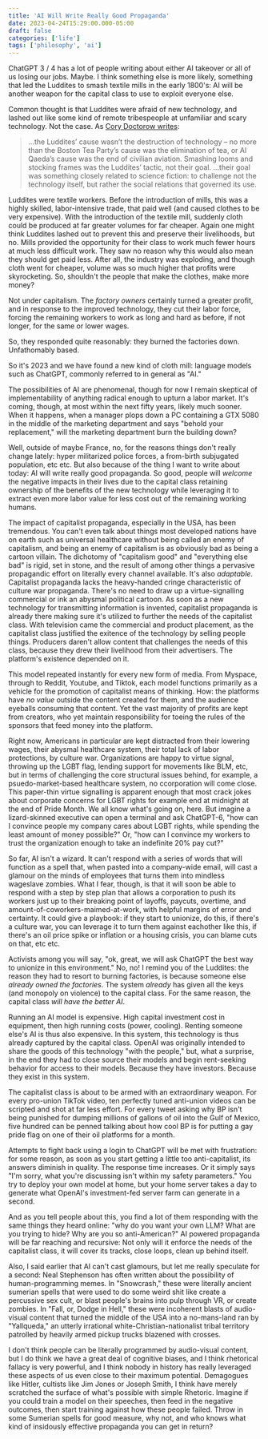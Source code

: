 ```yaml
---
title: 'AI Will Write Really Good Propaganda'
date: 2023-04-24T15:29:00.000-05:00
draft: false
categories: ['life']
tags: ['philosophy', 'ai']
---
```


ChatGPT 3 / 4 has a lot of people writing about either AI takeover or all of us losing our jobs. Maybe. I think something else is more likely, something that led the Luddites to smash textile mills in the early 1800's: AI will be another weapon for the capital class to use to exploit everyone else.


Common thought is that Luddites were afraid of new technology, and lashed out like some kind of remote tribespeople at unfamiliar and scary technology. Not the case. As [Cory Doctorow writes](https://locusmag.com/2022/01/cory-doctorow-science-fiction-is-a-luddite-literature/):

> ...the Luddites’ cause wasn’t the destruction of technology – no more than the Boston Tea Party’s cause was the elimination of tea, or Al Qaeda’s cause was the end of civilian aviation. Smashing looms and stocking frames was the Luddites’ tactic, not their goal. ...their goal was something closely related to science fiction: to challenge not the technology itself, but rather the social relations that governed its use.

Luddites were textile workers. Before the introduction of mills, this was a highly skilled, labor-intensive trade, that paid well (and caused clothes to be very expensive). With the introduction of the textile mill, suddenly cloth could be produced at far greater volumes for far cheaper. Again one might think Luddites lashed out to prevent this and preserve their livelihoods, but no. Mills provided the opportunity for their class to work much fewer hours at much less difficult work. They saw no reason why this would also mean they should get paid less. After all, the industry was exploding, and though cloth went for cheaper, volume was so much higher that profits were skyrocketing. So, shouldn't the people that make the clothes, make more money?

Not under capitalism. The *factory owners* certainly turned a greater profit, and in response to the improved technology, they cut their labor force, forcing the remaining workers to work as long and hard as before, if not longer, for the same or lower wages.

So, they responded quite reasonably: they burned the factories down. Unfathomably based.

So it's 2023 and we have found a new kind of cloth mill: language models such as ChatGPT, commonly referred to in general as "AI."

The possibilities of AI are phenomenal, though for now I remain skeptical of implementability of anything radical enough to upturn a labor market. It's coming, though, at most within the next fifty years, likely much sooner. When it happens, when a manager plops down a PC containing a GTX 5080 in the middle of the marketing department and says "behold your replacement," will the marketing department burn the building down?

Well, outside of maybe France, no, for the reasons things don't really change lately: hyper militarized police forces, a from-birth subjugated population, etc etc. But also because of the thing I want to write about today: AI will write really good propaganda. So good, people will *welcome* the negative impacts in their lives due to the capital class retaining ownership of the benefits of the new technology while leveraging it to extract even more labor value for less cost out of the remaining working humans.

The impact of capitalist propaganda, especially in the USA, has been tremendous. You can't even talk about things most developed nations have on earth such as universal healthcare without being called an enemy of capitalism, and being an enemy of capitalism is as obviously bad as being a cartoon villain. The dichotomy of "capitalism good" and "everything else bad" is rigid, set in stone, and the result of among other things a pervasive propagandic effort on literally every channel available. It's also *adaptable*. Capitalist propaganda lacks the heavy-handed cringe characteristic of culture war propaganda. There's no need to draw up a virtue-signalling commercial or ink an abysmal political cartoon. As soon as a new technology for transmitting information is invented, capitalist propaganda is already there making sure it's utilized to further the needs of the capitalist class. With television came the commercial and product placement, as the capitalist class justified the exitence of the technology by selling people things. Producers daren't allow content that challenges the needs of this class, because they drew their livelihood from their advertisers. The platform's existence depended on it.

This model repeated instantly for every new form of media. From Myspace, through to Reddit, Youtube, and Tiktok, each model functions primarily as a vehicle for the promotion of capitalist means of thinking. How: the platforms have *no value* outside the content created for them, and the audience eyeballs consuming that content. Yet the vast majority of profits are kept from creators, who yet maintain responsibility for toeing the rules of the sponsors that feed money into the platform.

Right now, Americans in particular are kept distracted from their lowering wages, their abysmal healthcare system, their total lack of labor protections, by culture war. Organizations are happy to virtue signal, throwing up the LGBT flag, lending support for movements like BLM, etc, but in terms of challenging the core structural issues behind, for example, a psuedo-market-based healthcare system, no ccorporation will come close. This paper-thin virtue signalling is apparent enough that most crack jokes about corporate concerns for LGBT rights for example end at midnight at the end of Pride Month. We all know what's going on, here. But imagine a lizard-skinned executive can open a terminal and ask ChatGPT-6, "how can I convince people my company cares about LGBT rights, while spending the least amount of money possible?" Or, "how can I convince my workers to trust the organization enough to take an indefinite 20% pay cut?"

So far, AI isn't a wizard. It can't respond with a series of words that will function as a spell that, when pasted into a company-wide email, will cast a glamour on the minds of employees that turns them into mindless wageslave zombies. What I fear, though, is that it will soon be able to respond with a step by step plan that allows a corporation to push its workers just up to their breaking point of layoffs, paycuts, overtime, and amount-of-coworkers-maimed-at-work, with helpful margins of error and certainty. It could give a playbook: if they start to unionize, do this, if there's a culture war, you can leverage it to turn them against eachother like this, if there's an oil price spike or inflation or a housing crisis, you can blame cuts on that, etc etc.

Activists among you will say, "ok, great, we will ask ChatGPT the best way to unionize in this environment." No, no! I remind you of the Luddites: the reason they had to resort to burning factories, is because someone else *already owned the factories*. The system *already* has given all the keys (and monopoly on violence) to the capital class. For the same reason, the capital class *will have the better AI*.

Running an AI model is expensive. High capital investment cost in equipment, then high running costs (power, cooling). Renting someone else's AI is thus also expensive. In this system, this technology is thus already captured by the capital class. OpenAI was originally intended to share the goods of this technology "with the people," but, what a surprise, in the end they had to close source their models and begin rent-seeking behavior for access to their models. Because they have investors. Because they exist in this system.

The capitalist class is about to be armed with an extraordinary weapon. For every pro-union TikTok video, ten perfectly tuned anti-union videos can be scripted and shot at far less effort. For every tweet asking why BP isn't being punished for dumping millions of gallons of oil into the Gulf of Mexico, five hundred can be penned talking about how cool BP is for putting a gay pride flag on one of their oil platforms for a month.

Attempts to fight back using a login to ChatGPT will be met with frustration: for some reason, as soon as you start getting a little too anti-capitalist, its answers diminish in quality. The response time increases. Or it simply says "I'm sorry, what you're discussing isn't within my safety parameters." You try to deploy your own model at home, but your home server takes a day to generate what OpenAI's investment-fed server farm can generate in a second.

And as you tell people about this, you find a lot of them responding with the same things they heard online: "why do you want your own LLM? What are you trying to hide? Why are you so anti-American?" AI powered propaganda will be far reaching and recursive: Not only will it enforce the needs of the capitalist class, it will cover its tracks, close loops, clean up behind itself.

Also, I said earlier that AI can't cast glamours, but let me really speculate for a second: Neal Stephenson has often written about the possibility of human-programming memes. In "Snowcrash," these were literally ancient sumerian spells that were used to do some weird shit like create a percussive sex cult, or blast people's brains into pulp through VR, or create zombies. In "Fall, or, Dodge in Hell," these were incoherent blasts of audio-visual content that turned the middle of the USA into a no-mans-land ran by "Yallqueda," an utterly irrational white-Christian-nationalist tribal territory patrolled by heavily armed pickup trucks blazened with crosses.

I don't think people can be literally programmed by audio-visual content, but I do think we have a great deal of cognitive biases, and I think rhetorical fallacy is very powerful, and I think nobody in history has really leveraged these aspects of us even close to their maximum potential. Demagogues like Hitler, cultists like Jim Jones or Joseph Smith, I think have merely scratched the surface of what's possible with simple Rhetoric. Imagine if you could train a model on their speeches, then feed in the negative outcomes, then start training against how these people failed. Throw in some Sumerian spells for good measure, why not, and who knows what kind of insidously effective propaganda you can get in return?
